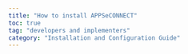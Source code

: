 ```yaml
---
title: "How to install APPSeCONNECT"
toc: true
tag: "developers and implementers"
category: "Installation and Configuration Guide"
---
```


